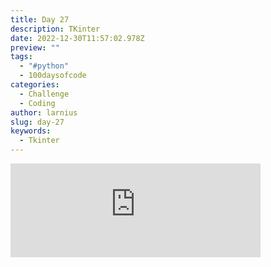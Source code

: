 ```yaml
---
title: Day 27
description: TKinter
date: 2022-12-30T11:57:02.978Z
preview: ""
tags:
  - "#python"
  - 100daysofcode
categories:
  - Challenge
  - Coding
author: larnius
slug: day-27
keywords:
  - Tkinter
---
```

<iframe src="https://mastodontech.de/@larnius/109604481352559672/embed" class="mastodon-embed" style="max-width: 100%; border: 0" width="400" allowfullscreen="allowfullscreen"></iframe><script src="https://mastodontech.de/embed.js" async="async"></script>